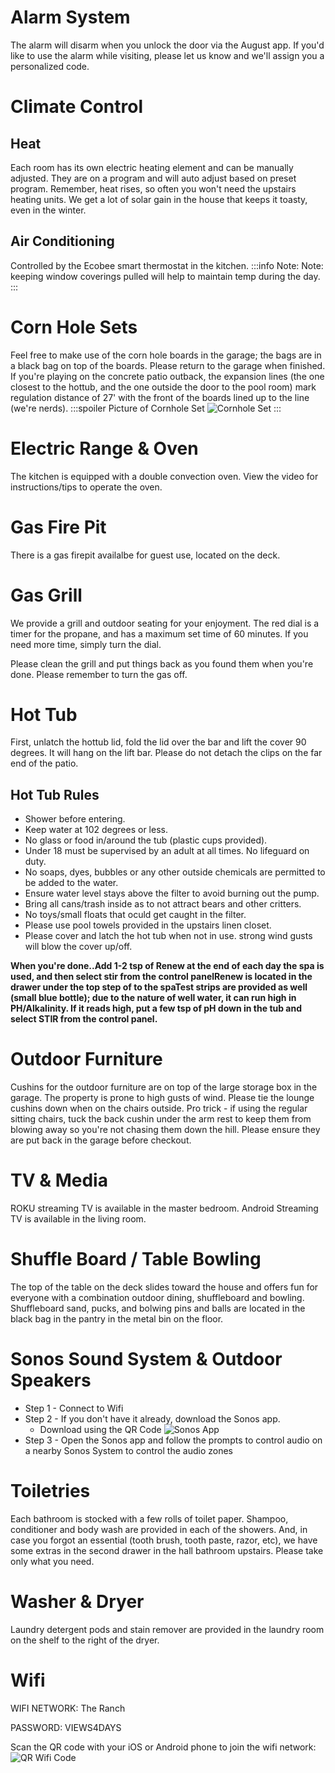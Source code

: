 # Alarm System
The alarm will disarm when you unlock the door via the August app. If you'd like to use the alarm while visiting, please let us know and we'll assign you a personalized code.

# Climate Control
  ## Heat
Each room has its own electric heating element and can be manually adjusted. They are on a program and will auto adjust based on preset program. Remember, heat rises, so often you won't need the upstairs heating units. We get a lot of solar gain in the house that keeps it toasty, even in the winter.
  ## Air Conditioning
Controlled by the Ecobee smart thermostat in the kitchen.
:::info Note:
Note: keeping window coverings pulled will help to maintain temp during the day.
:::

# Corn Hole Sets
Feel free to make use of the corn hole boards in the garage; the bags are in a black bag on top of the boards. Please return to the garage when finished. If you're playing on the concrete patio outback, the expansion lines (the one closest to the hottub, and the one outside the door to the pool room) mark regulation distance of 27' with the front of the boards lined up to the line (we're nerds).
:::spoiler Picture of Cornhole Set
![Cornhole Set](https://i.imgur.com/gS7izom.png)
:::

# Electric Range & Oven
The kitchen is equipped with a double convection oven. View the video for instructions/tips to operate the oven.

# Gas Fire Pit
There is a gas firepit availalbe for guest use, located on the deck.

# Gas Grill

We provide a grill and outdoor seating for your enjoyment. The red dial is a timer for the propane, and has a maximum set time of 60 minutes. If you need more time, simply turn the dial.

Please clean the grill and put things back as you found them when you're done. Please remember to turn the gas off.

# Hot Tub

First, unlatch the hottub lid, fold the lid over the bar and lift the cover 90 degrees. It will hang on the lift bar. Please do not detach the clips on the far end of the patio.

## Hot Tub Rules

- Shower before entering.
- Keep water at 102 degrees or less. 
- No glass or food in/around the tub (plastic cups provided). 
- Under 18 must be supervised by an adult at all times. No lifeguard on duty. 
- No soaps, dyes, bubbles or any other outside chemicals are permitted to be added to the water. 
- Ensure water level stays above the filter to avoid burning out the pump. 
- Bring all cans/trash inside as to not attract bears and other critters. 
- No toys/small floats that oculd get caught in the filter. 
- Please use pool towels provided in the upstairs linen closet. 
- Please cover and latch the hot tub when not in use. strong wind gusts will blow the cover up/off.


**When you're done..Add 1-2 tsp of Renew at the end of each day the spa is used, and then select stir from the control panelRenew is located in the drawer under the top step of to the spaTest strips are provided as well (small blue bottle); due to the nature of well water, it can run high in PH/Alkalinity. If it reads high, put a few tsp of pH down in the tub and select STIR from the control panel.**

# Outdoor Furniture
Cushins for the outdoor furniture are on top of the large storage box in the garage. The property is prone to high gusts of wind. Please tie the lounge cushins down when on the chairs outside. Pro trick - if using the regular sitting chairs, tuck the back cushin under the arm rest to keep them from blowing away so you're not chasing them down the hill. Please ensure they are put back in the garage before checkout.

# TV & Media
ROKU streaming TV is available in the master bedroom.
Android Streaming TV is available in the living room.

# Shuffle Board / Table Bowling

The top of the table on the deck slides toward the house and offers fun for everyone with a combination outdoor dining, shuffleboard and bowling. Shuffleboard sand, pucks, and bolwing pins and balls are located in the black bag in the pantry in the metal bin on the floor.

# Sonos Sound System & Outdoor Speakers

- Step 1 - Connect to Wifi
- Step 2 - If you don't have it already, download the Sonos app. 
  - Download using the QR Code ![Sonos App](https://i.imgur.com/awDvLos.png)
- Step 3 - Open the Sonos app and follow the prompts to control audio on a nearby Sonos System to control the audio zones

# Toiletries

Each bathroom is stocked with a few rolls of toilet paper. Shampoo, conditioner and body wash are provided in each of the showers. And, in case you forgot an essential (tooth brush, tooth paste, razor, etc), we have some extras in the second drawer in the hall bathroom upstairs. Please take only what you need.

# Washer & Dryer

Laundry detergent pods and stain remover are provided in the laundry room on the shelf to the right of the dryer.

# Wifi

WIFI NETWORK: The Ranch

PASSWORD: VIEWS4DAYS

Scan the QR code with your iOS or Android phone to join the wifi network:
![QR Wifi Code](https://i.imgur.com/46y7MTw.png)